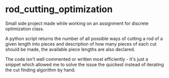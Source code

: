 # rod_cutting_optimization
Small side project made while working on an assignment for discrete optimization class.

A python script returns the number of all possible ways of cutting a rod of a given length into pieces and description of how many pieces of each cut should be made, the available piece lengths are also declared.

The code isn't well commented or written most efficiently - it's just a snippet which allowed me to solve the issue the quickest instead of iterating the cut finding algorithm by hand.
